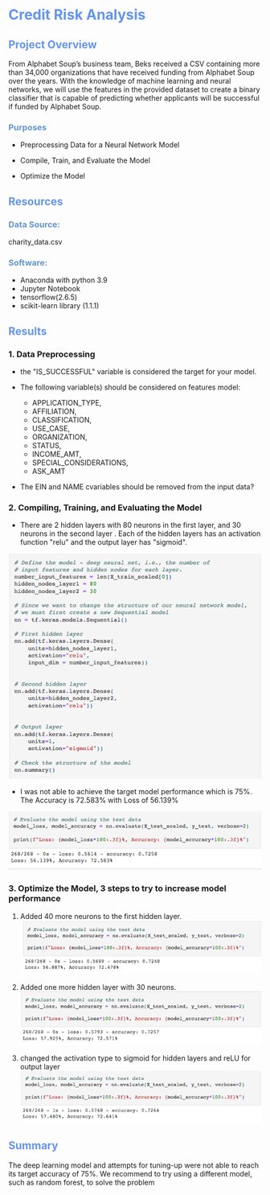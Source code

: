 # <font color=#6495ED>Credit Risk Analysis</font>

## <font color=#6495ED>Project Overview</font>

From Alphabet Soup’s business team, Beks received a CSV containing more than 34,000 organizations that have received funding from Alphabet Soup over the years. With the knowledge of machine learning and neural networks, we will use the features in the provided dataset to create a binary classifier that is capable of predicting whether applicants will be successful if funded by Alphabet Soup.

### <font color=#6495D>Purposes</font>

- Preprocessing Data for a Neural Network Model

- Compile, Train, and Evaluate the Model

- Optimize the Model

## <font color=#6495ED>Resources</font>

### <font color=#6495D>Data Source: </font>
charity_data.csv

### <font color=#6495D>Software:</font> 
- Anaconda with python 3.9
- Jupyter Notebook
- tensorflow(2.6.5)
- scikit-learn library (1.1.1)

## <font color=#6495ED>Results</font> 
### 1. Data Preprocessing
- the "IS_SUCCESSFUL"  variable is considered the target for your model.

- The following variable(s) should be considered on features model: 
  * APPLICATION_TYPE, 
  * AFFILIATION, 
  * CLASSIFICATION, 
  * USE_CASE, 
  * ORGANIZATION, 
  * STATUS, 
  * INCOME_AMT, 
  * SPECIAL_CONSIDERATIONS, 
  * ASK_AMT

-  The EIN and NAME cvariables should be removed from the input data?

### 2. Compiling, Training, and Evaluating the Model

- There are 2 hidden layers with 80 neurons in the first layer,  and 30 neurons in the second layer . Each of the hidden layers has an activation function "relu" and the output layer has "sigmoid".

![Compiling_Training_Evaluating_the_Model](https://github.com/NingYang2022/Neural_Network_Charity_Analysis/blob/main/Images/Compiling_Training_Evaluating_the_Model.png?raw=true)

- I was not able to achieve the target model performance which is 75%. The Accuracy is 72.583% with Loss of 56.139%

![A_L_D2](https://github.com/NingYang2022/Neural_Network_Charity_Analysis/blob/main/Images/A_L_D2.png?raw=true)

### 3. Optimize the Model, 3 steps to try to increase model performance

  1. Added 40 more neurons to the first hidden layer.
![A_L_more_neurons](https://github.com/NingYang2022/Neural_Network_Charity_Analysis/blob/main/Images/A_L_more_neurons.png?raw=true)

  2. Added one more hidden layer with 30 neurons.             
![A_L_more_layer](https://github.com/NingYang2022/Neural_Network_Charity_Analysis/blob/main/Images/A_L_more_layer.png?raw=true)

  3. changed the activation type to sigmoid for hidden layers and reLU for output layer
![A_L_diff_actType](https://github.com/NingYang2022/Neural_Network_Charity_Analysis/blob/main/Images/A_L_diff_actType.png?raw=true)



## <font color=#6495ED>Summary</font>

The deep learning model and attempts for tuning-up were not able to reach its target accuracy of 75%. We recommend to try using a different model, such as random forest, to solve the problem
